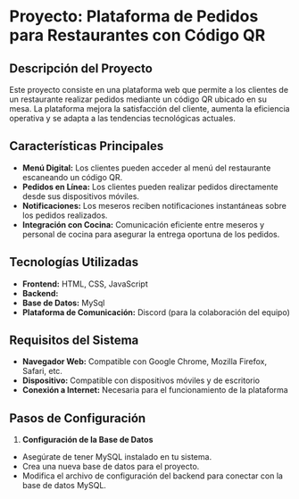 # Proyecto: Plataforma de Pedidos para Restaurantes con Código QR

## Descripción del Proyecto

Este proyecto consiste en una plataforma web que permite a los clientes de un restaurante realizar pedidos mediante un código QR ubicado en su mesa. La plataforma mejora la satisfacción del cliente, aumenta la eficiencia operativa y se adapta a las tendencias tecnológicas actuales.

## Características Principales

- **Menú Digital:** Los clientes pueden acceder al menú del restaurante escaneando un código QR.
- **Pedidos en Línea:** Los clientes pueden realizar pedidos directamente desde sus dispositivos móviles.
- **Notificaciones:** Los meseros reciben notificaciones instantáneas sobre los pedidos realizados.
- **Integración con Cocina:** Comunicación eficiente entre meseros y personal de cocina para asegurar la entrega oportuna de los pedidos.

## Tecnologías Utilizadas

- **Frontend:** HTML, CSS, JavaScript
- **Backend:** 
- **Base de Datos:** MySql
- **Plataforma de Comunicación:** Discord (para la colaboración del equipo)

## Requisitos del Sistema

- **Navegador Web:** Compatible con Google Chrome, Mozilla Firefox, Safari, etc.
- **Dispositivo:** Compatible con dispositivos móviles y de escritorio
- **Conexión a Internet:** Necesaria para el funcionamiento de la plataforma

## Pasos de Configuración

1. **Configuración de la Base de Datos**
- Asegúrate de tener MySQL instalado en tu sistema.
- Crea una nueva base de datos para el proyecto.
- Modifica el archivo de configuración del backend para conectar con la base de datos MySQL.
